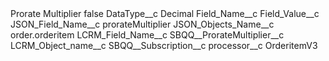 <?xml version="1.0" encoding="UTF-8"?>
<CustomMetadata xmlns="http://soap.sforce.com/2006/04/metadata" xmlns:xsi="http://www.w3.org/2001/XMLSchema-instance" xmlns:xsd="http://www.w3.org/2001/XMLSchema">
    <label>Prorate Multiplier</label>
    <protected>false</protected>
    <values>
        <field>DataType__c</field>
        <value xsi:type="xsd:string">Decimal</value>
    </values>
    <values>
        <field>Field_Name__c</field>
        <value xsi:nil="true"/>
    </values>
    <values>
        <field>Field_Value__c</field>
        <value xsi:nil="true"/>
    </values>
    <values>
        <field>JSON_Field_Name__c</field>
        <value xsi:type="xsd:string">prorateMultiplier</value>
    </values>
    <values>
        <field>JSON_Objects_Name__c</field>
        <value xsi:type="xsd:string">order.orderitem</value>
    </values>
    <values>
        <field>LCRM_Field_Name__c</field>
        <value xsi:type="xsd:string">SBQQ__ProrateMultiplier__c</value>
    </values>
    <values>
        <field>LCRM_Object_name__c</field>
        <value xsi:type="xsd:string">SBQQ__Subscription__c</value>
    </values>
    <values>
        <field>processor__c</field>
        <value xsi:type="xsd:string">OrderitemV3</value>
    </values>
</CustomMetadata>
